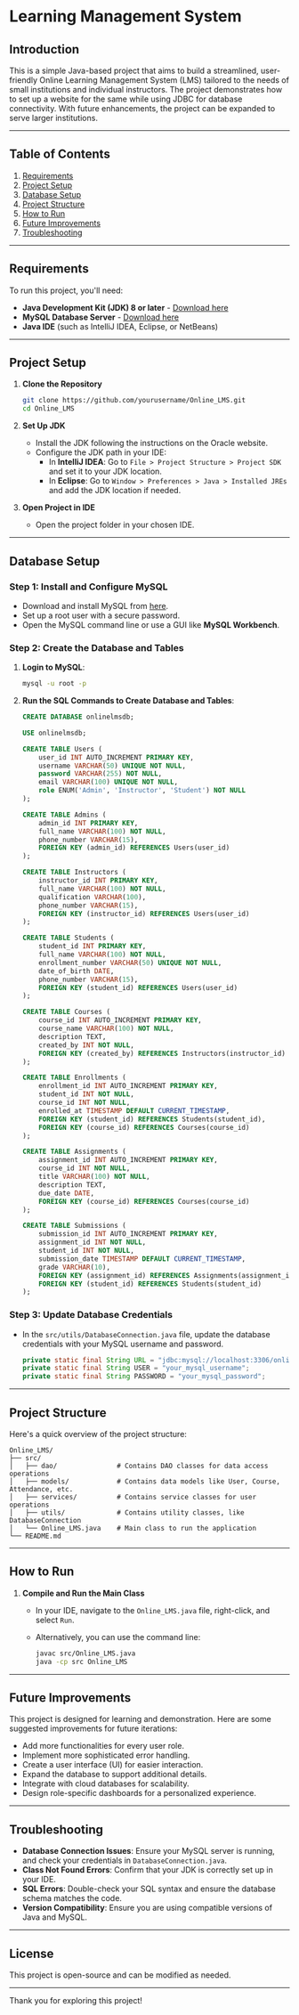 # Learning Management System

## Introduction

This is a simple Java-based project that aims to build a streamlined, user-friendly Online Learning Management System (LMS) tailored to the needs of small institutions and individual instructors. The project demonstrates how to set up a website for the same while using JDBC for database connectivity. With future enhancements, the project can be expanded to serve larger institutions.

---

## Table of Contents

1. [Requirements](#requirements)
2. [Project Setup](#project-setup)
3. [Database Setup](#database-setup)
4. [Project Structure](#project-structure)
5. [How to Run](#how-to-run)
6. [Future Improvements](#future-improvements)
7. [Troubleshooting](#troubleshooting)

---

## Requirements

To run this project, you'll need:

- **Java Development Kit (JDK) 8 or later** - [Download here](https://www.oracle.com/java/technologies/javase-jdk11-downloads.html)
- **MySQL Database Server** - [Download here](https://dev.mysql.com/downloads/installer/)
- **Java IDE** (such as IntelliJ IDEA, Eclipse, or NetBeans)

---

## Project Setup

1. **Clone the Repository**

   ```bash
   git clone https://github.com/yourusername/Online_LMS.git
   cd Online_LMS
   ```

2. **Set Up JDK**

   - Install the JDK following the instructions on the Oracle website.
   - Configure the JDK path in your IDE:
     - In **IntelliJ IDEA**: Go to `File > Project Structure > Project SDK` and set it to your JDK location.
     - In **Eclipse**: Go to `Window > Preferences > Java > Installed JREs` and add the JDK location if needed.

3. **Open Project in IDE**

   - Open the project folder in your chosen IDE.

---

## Database Setup

### Step 1: Install and Configure MySQL

- Download and install MySQL from [here](https://dev.mysql.com/downloads/installer/).
- Set up a root user with a secure password.
- Open the MySQL command line or use a GUI like **MySQL Workbench**.

### Step 2: Create the Database and Tables

1. **Login to MySQL**:

   ```bash
   mysql -u root -p
   ```

2. **Run the SQL Commands to Create Database and Tables**:

   ```sql
   CREATE DATABASE onlinelmsdb;

   USE onlinelmsdb;

   CREATE TABLE Users (
       user_id INT AUTO_INCREMENT PRIMARY KEY,
       username VARCHAR(50) UNIQUE NOT NULL,
       password VARCHAR(255) NOT NULL,
       email VARCHAR(100) UNIQUE NOT NULL,
       role ENUM('Admin', 'Instructor', 'Student') NOT NULL
   );

   CREATE TABLE Admins (
       admin_id INT PRIMARY KEY,
       full_name VARCHAR(100) NOT NULL,
       phone_number VARCHAR(15),
       FOREIGN KEY (admin_id) REFERENCES Users(user_id)
   );

   CREATE TABLE Instructors (
       instructor_id INT PRIMARY KEY,
       full_name VARCHAR(100) NOT NULL,
       qualification VARCHAR(100),
       phone_number VARCHAR(15),
       FOREIGN KEY (instructor_id) REFERENCES Users(user_id)
   );

   CREATE TABLE Students (
       student_id INT PRIMARY KEY,
       full_name VARCHAR(100) NOT NULL,
       enrollment_number VARCHAR(50) UNIQUE NOT NULL,
       date_of_birth DATE,
       phone_number VARCHAR(15),
       FOREIGN KEY (student_id) REFERENCES Users(user_id)
   );

   CREATE TABLE Courses (
       course_id INT AUTO_INCREMENT PRIMARY KEY,
       course_name VARCHAR(100) NOT NULL,
       description TEXT,
       created_by INT NOT NULL,
       FOREIGN KEY (created_by) REFERENCES Instructors(instructor_id)
   );

   CREATE TABLE Enrollments (
       enrollment_id INT AUTO_INCREMENT PRIMARY KEY,
       student_id INT NOT NULL,
       course_id INT NOT NULL,
       enrolled_at TIMESTAMP DEFAULT CURRENT_TIMESTAMP,
       FOREIGN KEY (student_id) REFERENCES Students(student_id),
       FOREIGN KEY (course_id) REFERENCES Courses(course_id)
   );

   CREATE TABLE Assignments (
       assignment_id INT AUTO_INCREMENT PRIMARY KEY,
       course_id INT NOT NULL,
       title VARCHAR(100) NOT NULL,
       description TEXT,
       due_date DATE,
       FOREIGN KEY (course_id) REFERENCES Courses(course_id)
   );

   CREATE TABLE Submissions (
       submission_id INT AUTO_INCREMENT PRIMARY KEY,
       assignment_id INT NOT NULL,
       student_id INT NOT NULL,
       submission_date TIMESTAMP DEFAULT CURRENT_TIMESTAMP,
       grade VARCHAR(10),
       FOREIGN KEY (assignment_id) REFERENCES Assignments(assignment_id),
       FOREIGN KEY (student_id) REFERENCES Students(student_id)
   );
   ```

### Step 3: Update Database Credentials

- In the `src/utils/DatabaseConnection.java` file, update the database credentials with your MySQL username and password.

  ```java
  private static final String URL = "jdbc:mysql://localhost:3306/onlinelmsdb";
  private static final String USER = "your_mysql_username";
  private static final String PASSWORD = "your_mysql_password";
  ```

---

## Project Structure

Here's a quick overview of the project structure:

```
Online_LMS/
├── src/
│   ├── dao/               # Contains DAO classes for data access operations
│   ├── models/            # Contains data models like User, Course, Attendance, etc.
│   ├── services/          # Contains service classes for user operations
│   ├── utils/             # Contains utility classes, like DatabaseConnection
│   └── Online_LMS.java    # Main class to run the application
└── README.md
```

---

## How to Run

1. **Compile and Run the Main Class**

   - In your IDE, navigate to the `Online_LMS.java` file, right-click, and select `Run`.
   - Alternatively, you can use the command line:

     ```bash
     javac src/Online_LMS.java
     java -cp src Online_LMS
     ```

---

## Future Improvements

This project is designed for learning and demonstration. Here are some suggested improvements for future iterations:

- Add more functionalities for every user role.
- Implement more sophisticated error handling.
- Create a user interface (UI) for easier interaction.
- Expand the database to support additional details.
- Integrate with cloud databases for scalability.
- Design role-specific dashboards for a personalized experience.

---

## Troubleshooting

- **Database Connection Issues**: Ensure your MySQL server is running, and check your credentials in `DatabaseConnection.java`.
- **Class Not Found Errors**: Confirm that your JDK is correctly set up in your IDE.
- **SQL Errors**: Double-check your SQL syntax and ensure the database schema matches the code.
- **Version Compatibility**: Ensure you are using compatible versions of Java and MySQL.

---

## License

This project is open-source and can be modified as needed.

---

Thank you for exploring this project!
